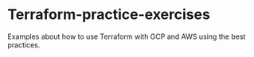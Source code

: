 # Terraform-practice-exercises
Examples about how to use Terraform with GCP and AWS
using the best practices.
